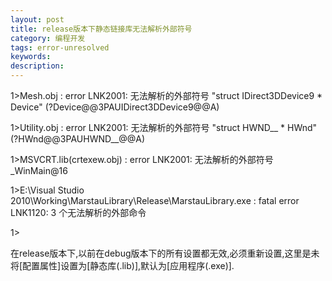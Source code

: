 ```yaml
---
layout: post
title: release版本下静态链接库无法解析外部符号
category: 编程开发
tags: error-unresolved
keywords: 
description: 
---
```


 

1\>Mesh.obj : error LNK2001: 无法解析的外部符号 "struct IDirect3DDevice9 \* Device" (?Device@@3PAUIDirect3DDevice9@@A)

1\>Utility.obj : error LNK2001: 无法解析的外部符号 "struct HWND\_\_ \* HWnd" (?HWnd@@3PAUHWND\_\_@@A)

1\>MSVCRT.lib(crtexew.obj) : error LNK2001: 无法解析的外部符号 \_WinMain@16

1\>E:\\Visual Studio 2010\\Working\\MarstauLibrary\\Release\\MarstauLibrary.exe : fatal error LNK1120: 3 个无法解析的外部命令

1\>

 

在release版本下,以前在debug版本下的所有设置都无效,必须重新设置,这里是未将[配置属性]设置为[静态库(.lib)],默认为[应用程序(.exe)].








